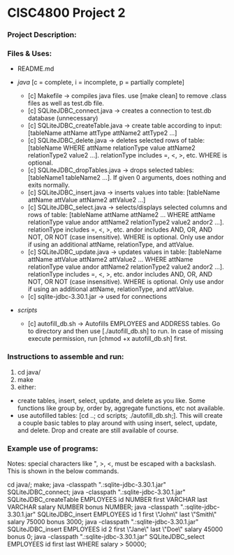 # CISC4800 Project 2  

### Project Description:  

### Files & Uses:  

- README.md  

- *java* [c = complete, i = incomplete, p = partially complete]
  - [c] Makefile -> compiles java files. use [make clean] to remove .class files as well as test.db file.
  - [c] SQLiteJDBC_connect.java -> creates a connection to test.db database (unnecessary)  
  - [c] SQLiteJDBC_createTable.java -> create table according to input: [tableName attName attType attName2 attType2 ...]  
  - [c] SQLiteJDBC_delete.java -> deletes selected rows of table: [tableName WHERE attName relationType value attName2 relationType2 value2 ...]. relationType includes =, <, >, etc. WHERE is optional.  
  - [c] SQLiteJDBC_dropTables.java -> drops selected tables: [tableName1 tableName2 ...]. If given 0 arguments, does nothing and exits normally.
  - [c] SQLiteJDBC_insert.java  -> inserts values into table: [tableName attName attValue attName2 attValue2 ...]  
  - [c] SQLiteJDBC_select.java -> selects/displays selected columns and rows of table: [tableName attName attName2 ... WHERE attName relationType value andor attName2 relationType2 value2 andor2 ...]. relationType includes =, <, >, etc. andor includes AND, OR, AND NOT, OR NOT (case insensitive). WHERE is optional. Only use andor if using an additional attName, relationType, and attValue.
  - [c] SQLiteJDBC_update.java -> updates values in table: [tableName attName attValue attName2 attValue2 ... WHERE attName relationType value andor attName2 relationType2 value2 andor2 ...]. relationType includes =, <, >, etc. andor includes AND, OR, AND NOT, OR NOT (case insensitive). WHERE is optional. Only use andor if using an additional attName, relationType, and attValue.
  - [c] sqlite-jdbc-3.30.1.jar -> used for connections

- *scripts*
  - [c] autofill_db.sh -> Autofills EMPLOYEES and ADDRESS tables. Go to directory and then use [./autofill_db.sh] to run. In case of missing execute permission, run [chmod +x autofill_db.sh] first.

### Instructions to assemble and run:  
1. cd java/
2. make
3. either:
  - create tables, insert, select, update, and delete as you like. Some functions like group by, order by, aggregate functions, etc not available.  
  - use autofilled tables: [cd ..; cd scripts; ./autofill_db.sh;]. This will create a couple basic tables to play around with using insert, select, update, and delete. Drop and create are still available of course. 


### Example use of programs:
Notes: special characters like ", >, <, must be escaped with a backslash. This is shown in the below commands.

cd java/;
make;
java -classpath ".:sqlite-jdbc-3.30.1.jar" SQLiteJDBC_connect;
java -classpath ".:sqlite-jdbc-3.30.1.jar" SQLiteJDBC_createTable EMPLOYEES id NUMBER first VARCHAR last VARCHAR salary NUMBER bonus NUMBER;
java -classpath ".:sqlite-jdbc-3.30.1.jar" SQLiteJDBC_insert EMPLOYEES id 1 first \\"John\\" last \\"Smith\\" salary 75000 bonus 3000;
java -classpath ".:sqlite-jdbc-3.30.1.jar" SQLiteJDBC_insert EMPLOYEES id 2 first \\"Jane\\" last \\"Doe\\" salary 45000 bonus 0;
java -classpath ".:sqlite-jdbc-3.30.1.jar" SQLiteJDBC_select EMPLOYEES id first last WHERE salary \> 50000;
